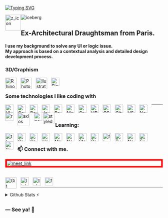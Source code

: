 <!-- UNDER CONSTRUCTION -->
<!-- ![Cover](https://github.com/z-bj/z-bj/blob/master/img/under-construction.gif) -->
<!-- TITLE -->
<!-- DIVING txt -->




<!-- [![Typing SVG](https://readme-typing-svg.herokuapp.com?font=Lato&size=38&duration=2500&color=044CB0&background=FFFFFF00&center=true&vCenter=true&multiline=true&width=800&height=150&lines=Welcome+to+my+profile%2C;load+your+oxygen+tanks%2C+put+your+wet+suit%2C;we+dive+right+away..+%E2%9A%93%F0%9F%90%99)](https://git.io/typing-svg)
 -->

[![Typing SVG](https://readme-typing-svg.herokuapp.com?size=50&duration=750&color=51B9DE&background=0180FF00&center=true&vCenter=true&multiline=true&width=1200&height=1300&lines=Zakaria+Beji;React.js+Frontend+Developer;+++;%E2%9D%84%E2%9D%84%E2%9D%84%F0%9F%90%A7%E2%9D%84%E2%9D%84%E2%9D%84;+;Hi+there;+++;Load+your+oxygen+tanks%2C+put+your+wetsuit.;---;%F0%9F%A4%BF;---;%E2%9A%93+We+dive+right+away%E2%9A%93;+++%F0%9F%92%A6;+++;+++%F0%9F%90%B3---------------%F0%9F%90%9F%F0%9F%A6%88---------------%F0%9F%A6%90;-------------------------------------;%F0%9F%90%8B%F0%9F%90%99;-------------------------------------;-------------------------------------;-------------------------------------;%F0%9F%A6%91;+++;%E2%9A%9B)](#)

<!--  ICE BERG REACT -->
<!-- ![Cover](https://github.com/z-bj/z-bj/blob/master/img/iceberg-react.jpg) -->
<img  alt="iceberg" width="auto" src="https://github.com/z-bj/z-bj/blob/master/img/iceberg-react.jpg" />


<!-- ICONE Z -->
<img style="float: left;" alt="z_icon" width="50" src="https://github.com/z-bj/z-bj/blob/master/img/logo-z-nautilusmonoline.png"/>




## Ex-Architectural Draughtsman from Paris.
<h4>I use my background to solve any UI or logic issue.<br/> My approach is based on a contextual analysis and detailed design development process.</h4>




### 3D/Graphism


[<img align="left" alt="Rhino3D" width="36px" src="https://github.com/z-bj/z-bj/blob/master/img/rhino.svg" style="padding-right:10px;" />](https://www.rhino3d.com/)

[<img align="left" alt="Photoshop" width="36px" src="https://github.com/z-bj/z-bj/blob/master/img/Photoshop.svg" style="padding-right:10px;" />](https://www.photopea.com/)

[<img align="left" alt="Ilustrator" width="36px" src="https://github.com/z-bj/z-bj/blob/master/img/Illustrator.svg" style="padding-right:10px;" />](https://excalidraw.com/)

[<img src="https://cdn.jsdelivr.net/gh/devicons/devicon/icons/figma/figma-original.svg" alt="Figma" width="26px" style="padding-right:10px;" />
](https://www.figma.com/)



### Some technologies I like coding with


[<img align="left" alt="VIM" width="26px" src="https://cdn.jsdelivr.net/gh/devicons/devicon/icons/vim/vim-original.svg" style="padding-right:10px;" />](https://vim-adventures.com/)

[<img align="left" alt="Googling" width="26px" src="https://cdn.jsdelivr.net/gh/devicons/devicon/icons/google/google-original.svg" style="padding-right:10px;" />](https://www.youtube.com/watch?v=cEBkvm0-rg0&list=WL&index=24)


[<img align="left" alt="Bash" width="26px" src="https://cdn.jsdelivr.net/gh/devicons/devicon/icons/bash/bash-plain.svg" style="padding-right:10px;" />](https://www.gnu.org/software/bash/)

[<img align="left" alt="JavaScript" width="26px" src="https://cdn.jsdelivr.net/gh/devicons/devicon/icons/javascript/javascript-original.svg" style="padding-right:10px;" />](https://developer.mozilla.org/fr/docs/Web/JavaScript)

[<img align="left" alt="React" width="26px" src="https://cdn.jsdelivr.net/gh/devicons/devicon/icons/react/react-original.svg" style="padding-right:10px;" />](https://reactjs.org/)

[<img align="left" alt="MaterialUI" width="26px" src="https://cdn.jsdelivr.net/gh/devicons/devicon/icons/materialui/materialui-original.svg" style="padding-right:10px;" />](https://mui.com/)

[<img align="left" alt="Graph-QL" width="26px" src="https://cdn.jsdelivr.net/gh/devicons/devicon/icons/graphql/graphql-plain.svg" style="padding-right:10px;" />](https://graphql.org/)

[<img align="left" alt="HTML5" width="26px" src="https://cdn.jsdelivr.net/gh/devicons/devicon/icons/html5/html5-original.svg" style="padding-right:10px;" />](https://developer.mozilla.org/fr/docs/Web/HTML)

[<img align="left" alt="CSS3" width="26px" src="https://cdn.jsdelivr.net/gh/devicons/devicon/icons/css3/css3-original.svg" style="padding-right:10px;" />](https://developer.mozilla.org/fr/docs/Web/CSS)


[<img align="left" alt="Git" width="26px" src="https://cdn.jsdelivr.net/gh/devicons/devicon/icons/git/git-original.svg" style="padding-right:10px;" />](https://learngitbranching.js.org/)


[<img align="left" alt="VScode" width="26px" src="https://cdn.jsdelivr.net/gh/devicons/devicon/icons/vscode/vscode-original.svg" style="padding-right:10px;" />](https://code.visualstudio.com/)


[<img align="left" alt="Notion" width="26px" src="https://github.com/z-bj/z-bj/blob/master/img/notion.svg" style="padding-right:10px;" />](https://www.notion.so/)


[<img align="left" alt="regex" width="26px" src="https://github.com/z-bj/z-bj/blob/master/img/regex_icon.svg" style="padding-right:10px;" />](https://regex101.com/)

[<img align="left" alt="axios" width="40px" src="https://github.com/z-bj/z-bj/blob/master/img/Axios.svg" style="padding-right:10px;" />](https://axios-http.com/)


[<img align="left" alt="postman" width="26px" src="https://github.com/z-bj/z-bj/blob/master/img/postman-icon.svg" />](https://www.postman.com/)


[<img align="left" alt="styled-components" width="36px" src="https://github.com/z-bj/z-bj/blob/master/img/styled-components.png" />](https://styled-components.com/)



<hr > <br />

### Learning:

[<img align="left" alt="threejs" width="26px" src="https://github.com/z-bj/z-bj/blob/master/img/Three.js_Icon.svg" style="padding-right:10px;" />](https://threejs.org/)

[<img align="left" alt="Greesock" width="26px" src="https://github.com/z-bj/z-bj/blob/master/img/gsap-greensock.svg" style="padding-right:10px;" />](https://greensock.com/gsap/)

[<img align="left" alt="Gatsby" width="26px" src="https://cdn.jsdelivr.net/gh/devicons/devicon/icons/gatsby/gatsby-plain.svg" style="padding-right:10px;" />](https://www.gatsbyjs.com/)

[<img align="left" alt="Heroku" width="26px" src="https://cdn.jsdelivr.net/gh/devicons/devicon/icons/heroku/heroku-original.svg" style="padding-right:10px;" />](https://www.heroku.com/)

[<img align="left" alt="MongoDB" width="26px" src="https://cdn.jsdelivr.net/gh/devicons/devicon/icons/mongodb/mongodb-original.svg" style="padding-right:10px;" />](https://www.mongodb.com/)

[<img align="left" alt="NextJs" width="26px" src="https://cdn.jsdelivr.net/gh/devicons/devicon/icons/nextjs/nextjs-original.svg" style="padding-right:10px;" />](https://nextjs.org/)


[<img align="left" alt="StoryBook" width="26px" src="https://cdn.jsdelivr.net/gh/devicons/devicon/icons/storybook/storybook-original.svg" style="padding-right:10px;" />](https://storybook.js.org/)

[<img align="left" alt="Redux" width="26px" src="https://cdn.jsdelivr.net/gh/devicons/devicon/icons/redux/redux-original.svg" style="padding-right:10px;" />](https://redux.js.org/)
[<img align="left" alt="firebase" width="26px" src="https://cdn.jsdelivr.net/gh/devicons/devicon/icons/firebase/firebase-plain.svg" style="padding-right:10px;" />](https://firebase.google.com/?gclsrc=ds&gclsrc=ds)

[<img align="left" alt="TypeScript" width="26px" src="https://cdn.jsdelivr.net/gh/devicons/devicon/icons/typescript/typescript-original.svg" style="padding-right:10px;" />](https://www.typescriptlang.org/)

[<img align="left" alt="Node.js" width="26px" src="https://cdn.jsdelivr.net/gh/devicons/devicon/icons/nodejs/nodejs-original.svg" style="padding-right:10px;" />](nodejs)

[<img align="left" alt="Express" width="26px" src="https://cdn.jsdelivr.net/gh/devicons/devicon/icons/express/express-original.svg" style="padding-right:10px;" />](https://expressjs.com/)

[<img align="left" alt="Sass" width="26px" src="https://cdn.jsdelivr.net/gh/devicons/devicon/icons/sass/sass-original.svg" style="padding-right:10px;" />](https://sass-lang.com/)




<!-- ```json
{
  "frontend": ["react", "gatsby|next", "svelte", "mui|tailwind", "react-native@alpha"],
  "backend": ["typescript", "nodejs", "express|nest.js", "mongodb", "sql@alpha", "rust@alpha"],
  "blockchain": ["solidity", "rust:elrond", "web3|ethers.js", "truffle|hardhat", "ipfs"],
}
``` -->

<br/>



<!-- RDV -->

### 📫 Connect with me.


<!-- ZOOM CALENDLY -->
<a style="border: 5px solid red; display:block" href="https://calendly.com/zakaria-beji/20min" target="_blank"><img width="auto" alt="meet_link" src="https://github.com/z-bj/z-bj/blob/master/img/zoom-blue.png"></a>
<br>

<!--  GMAIL  -->
<a href="mailto:zbjarchi@gmail.com"><img align="left" alt="Git" width="36px" src="https://github.com/z-bj/z-bj/blob/master/img/gmail.png" style="padding-right:10px;" /></a>

<!-- LinkedIn -->
[<img align="left" alt="linkedin" width="26px" src="https://github.com/z-bj/z-bj/blob/master/img/linkedin.svg" style="padding-right:10px;" />](https://www.linkedin.com/in/zakaria-beji-a20148221/)

<!--  TELEGRAM  -->
[<img align="left" alt="telegram" width="26px" src="https://github.com/z-bj/z-bj/blob/master/img/telegram-logo-png-telegram-app-icon-png-50-px-1600.png" style="padding-right:10px;" />](https://t.me/air_akaz)

<!-- FreeCodeCamp -->
[<img align="left" alt="freecodecamp" width="26px" src="https://github.com/z-bj/z-bj/blob/master/img/freecodecamp.svg" style="padding-right:10px;" />](https://www.freecodecamp.org/)

<br /><hr />




<details>
  <summary>Github Stats ⚡</summary>
  
  <a href="#">![Github stats](https://github-readme-stats.vercel.app/api?username=z-bj&theme=blueberry&count_private=true&hide_border=true&line_height=20)</a>
  <a href="#">![Top Langs](https://github-readme-stats.vercel.app/api/top-langs/?username=z-bj&layout=compact&theme=blueberry&count_private=true&hide_border=true)</a>
</details>



### ― See ya! 👋



